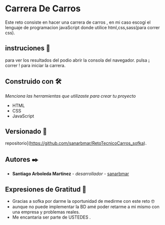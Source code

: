 # Carrera De Carros

Este reto consiste en hacer una carrera de carros , en mi caso escogí el lenguaje de programacion javaScript donde utilice html,css,sass(para correr css).

## instruciones 🚀

para ver los resultados del podio abrir la consola del navegador.
pulsa ¡ correr ! para iniciar la carrera.

## Construido con 🛠️

_Menciona las herramientas que utilizaste para crear tu proyecto_

* HTML
* CSS
* JavaScript

## Versionado 📌

repositorio](https://github.com/sanarbmar/RetoTecnicoCarros_sofka).

## Autores ✒️


* **Santiago Arboleda Martinez** - *desarrollador* - [sanarbmar](https://github.com/sanarbmar)


## Expresiones de Gratitud 🎁

* Gracias a sofka por darme la oportunidad de medirme con este reto 🤓
* aunque no puede implementar la BD amé poder retarme a mi mismo con una empresa y problemas reales. 
* Me encantaria ser parte de USTEDES .
